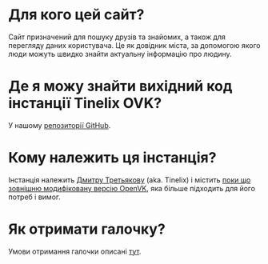 # Для кого цей сайт?
Сайт призначений для пошуку друзів та знайомих, а також для перегляду даних користувача. Це як довідник міста, за допомогою якого люди можуть швидко знайти актуальну інформацію про людину.

# Де я можу знайти вихідний код інстанції Tinelix OVK?
У нашому [репозиторії GitHub](https://github.com/tinelix/openvk).

# Кому належить ця інстанція?
Iнстанція належить [Дмитру Третьякову](/tretdm) (aka. Tinelix) і містить [поки що зовнішню модифіковану версію OpenVK](https://github.com/tinelix/openvk), яка більше підходить для його потреб і вимог.

# Як отримати галочку?
Умови отримання галочки описані [тут](/verify).
